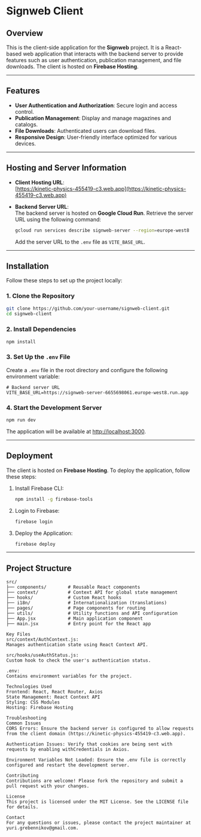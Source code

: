# Signweb Client
## Overview

This is the client-side application for the **Signweb** project. It is a React-based web application that interacts with the backend server to provide features such as user authentication, publication management, and file downloads. The client is hosted on **Firebase Hosting**.

---

## Features

- **User Authentication and Authorization**: Secure login and access control.
- **Publication Management**: Display and manage magazines and catalogs.
- **File Downloads**: Authenticated users can download files.
- **Responsive Design**: User-friendly interface optimized for various devices.

---

## Hosting and Server Information

- **Client Hosting URL**:  
    [https://kinetic-physics-455419-c3.web.app](https://kinetic-physics-455419-c3.web.app)

- **Backend Server URL**:  
    The backend server is hosted on **Google Cloud Run**. Retrieve the server URL using the following command:  
    ```bash
    gcloud run services describe signweb-server --region=europe-west8
    ```
    Add the server URL to the `.env` file as `VITE_BASE_URL`.

---

## Installation

Follow these steps to set up the project locally:

### 1. Clone the Repository
```bash
git clone https://github.com/your-username/signweb-client.git
cd signweb-client
```

### 2. Install Dependencies
```bash
npm install
```

### 3. Set Up the `.env` File
Create a `.env` file in the root directory and configure the following environment variable:
```env
# Backend server URL
VITE_BASE_URL=https://signweb-server-6655698061.europe-west8.run.app
```

### 4. Start the Development Server
```bash
npm run dev
```
The application will be available at [http://localhost:3000](http://localhost:3000).

---

## Deployment

The client is hosted on **Firebase Hosting**. To deploy the application, follow these steps:

1. Install Firebase CLI:
     ```bash
     npm install -g firebase-tools
     ```

2. Login to Firebase:
     ```bash
     firebase login
     ```

3. Deploy the Application:
     ```bash
     firebase deploy
     ```

---

## Project Structure

```plaintext
src/
├── components/        # Reusable React components
├── context/           # Context API for global state management
├── hooks/             # Custom React hooks
├── i18n/              # Internationalization (translations)
├── pages/             # Page components for routing
├── utils/             # Utility functions and API configuration
├── App.jsx            # Main application component
├── main.jsx           # Entry point for the React app

Key Files
src/context/AuthContext.js:
Manages authentication state using React Context API.

src/hooks/useAuthStatus.js:
Custom hook to check the user's authentication status.

.env:
Contains environment variables for the project.

Technologies Used
Frontend: React, React Router, Axios
State Management: React Context API
Styling: CSS Modules
Hosting: Firebase Hosting

Troubleshooting
Common Issues
CORS Errors: Ensure the backend server is configured to allow requests from the client domain (https://kinetic-physics-455419-c3.web.app).

Authentication Issues: Verify that cookies are being sent with requests by enabling withCredentials in Axios.

Environment Variables Not Loaded: Ensure the .env file is correctly configured and restart the development server.

Contributing
Contributions are welcome! Please fork the repository and submit a pull request with your changes.

License
This project is licensed under the MIT License. See the LICENSE file for details.

Contact
For any questions or issues, please contact the project maintainer at yuri.grebennikov@gmail.com.

